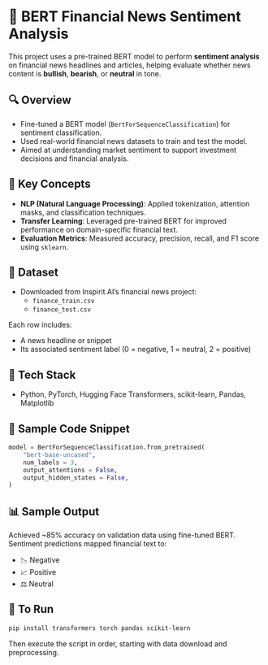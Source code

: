 
# 📰 BERT Financial News Sentiment Analysis

This project uses a pre-trained BERT model to perform **sentiment analysis** on financial news headlines and articles, helping evaluate whether news content is **bullish**, **bearish**, or **neutral** in tone.

## 🔍 Overview

- Fine-tuned a BERT model (`BertForSequenceClassification`) for sentiment classification.
- Used real-world financial news datasets to train and test the model.
- Aimed at understanding market sentiment to support investment decisions and financial analysis.

## 🧠 Key Concepts

- **NLP (Natural Language Processing)**: Applied tokenization, attention masks, and classification techniques.
- **Transfer Learning**: Leveraged pre-trained BERT for improved performance on domain-specific financial text.
- **Evaluation Metrics**: Measured accuracy, precision, recall, and F1 score using `sklearn`.

## 📁 Dataset

- Downloaded from Inspirit AI’s financial news project:
  - `finance_train.csv`
  - `finance_test.csv`

Each row includes:
- A news headline or snippet
- Its associated sentiment label (0 = negative, 1 = neutral, 2 = positive)

## 🧪 Tech Stack

- Python, PyTorch, Hugging Face Transformers, scikit-learn, Pandas, Matplotlib

## 🧾 Sample Code Snippet

```python
model = BertForSequenceClassification.from_pretrained(
    "bert-base-uncased",
    num_labels = 3,
    output_attentions = False,
    output_hidden_states = False,
)
```

## 📊 Sample Output

Achieved ~85% accuracy on validation data using fine-tuned BERT. Sentiment predictions mapped financial text to:
- 📉 Negative
- 📈 Positive
- ⚖️ Neutral

## 🧰 To Run

```bash
pip install transformers torch pandas scikit-learn
```

Then execute the script in order, starting with data download and preprocessing.

